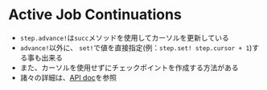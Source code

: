 # Active Job Continuations

* `step.advance!`は`succ`メソッドを使用してカーソルを更新している
* `advance!`以外に、 `set!`で値を直接指定(例：`step.set! step.cursor + 1`)する事も出来る
* また、カーソルを使用せずにチェックポイントを作成する方法がある
* 諸々の詳細は、[API doc](https://api.rubyonrails.org/classes/ActiveJob/Continuation.html)を参照

